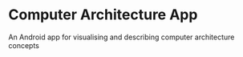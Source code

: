 # Computer Architecture App

An Android app for visualising and describing computer architecture concepts

